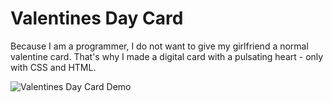 # Valentines Day Card

Because I am a programmer, I do not want to give my girlfriend a normal valentine card. That's why I made a digital card  with a pulsating heart - only with  CSS and HTML.

![Valentines Day Card Demo](https://imgur.com/a/lQFh3uV)

